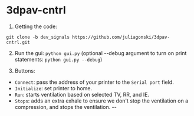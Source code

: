 # 3dpav-cntrl

1. Getting the code:

`git clone -b dev_signals https://github.com/juliagonski/3dpav-cntrl.git`

2. Run the gui: 
`python gui.py`
(optional --debug argument to turn on print statements: `python gui.py --debug`)

3. Buttons:
- `Connect`: pass the address of your printer to the `Serial port` field.
- `Initialize`: set printer to home. 
- `Run`: starts ventilation based on selected TV, RR, and IE.
- `Stops`: adds an extra exhale to ensure we don't stop the ventilation on a compression, and stops the ventilation. 
-- 
